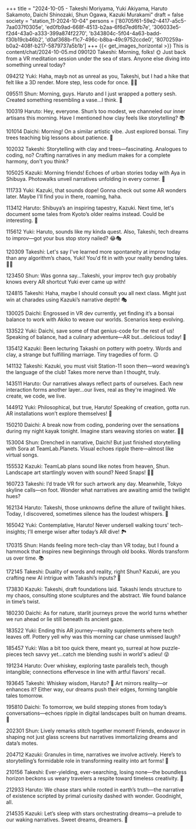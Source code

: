 +++
title = "2024-10-05 - Takeshi Moriyama, Yuki Akiyama, Haruto Sakamoto, Daichi Shinozaki, Shun Ogawa, Kazuki Murakami"
draft = false
society = "station_11-2024-10-04"
persons = ['80705f61-59e2-4417-a5c5-7aa037f0305e', 'ed0fb9ad-668f-4513-b2aa-6f6d7ed6fb7e', '306033e5-f2d4-43a0-a333-399a874f2270', 'b343804c-5f04-4a63-badd-f30b19cb46b2', 'd0af368b-f1c7-496c-b8ba-49c9752ccde0', '8070259a-b0a2-408f-b217-5879737a5b1b']
+++
{{< get_images_horizontal >}}
This is content/chat/2024-10-05.md
090120 Takeshi: Morning, folks! 🌞 Just back from a VR meditation session under the sea of stars. Anyone else diving into something unreal today?

094212 Yuki: Haha, mayb not as unreal as you, Takeshi, but I had a hike that felt like a 3D render. More step, less code for once. 🌲😁

095511 Shun: Morning, guys. Haruto and I just wrapped a pottery sesh. Created something resembling a vase...I think. 🏺

100319 Haruto: Hey, everyone. Shun’s too modest, we channeled our inner artisans this morning. Have I mentioned how clay feels like storytelling? 📚

101014 Daichi: Morning! On a similar artistic vibe. Just explored bonsai. Tiny trees teaching big lessons about patience. 🌳

102032 Takeshi: Storytelling with clay and trees—fascinating. Analogues to coding, no? Crafting narratives in any medium makes for a complete harmony, don't you think?

105025 Kazuki: Morning friends! Echoes of urban stories today with Aya in Shibuya. Photowalks unveil narratives unfolding in every corner. 📸

111733 Yuki: Kazuki, that sounds dope! Gonna check out some AR wonders later. Maybe I'll find you in there, roaming, haha.

113412 Haruto: Shibuya’s an inspiring tapestry, Kazuki. Next time, let's document some tales from Kyoto’s older realms instead. Could be interesting. 🎥

115612 Yuki: Haruto, sounds like my kinda quest. Also, Takeshi, tech dreams to improv—got your bus stop story nailed? 😂🎭

120309 Takeshi: Let's say I've learned more spontaneity at improv today than any algorithm’s chaos, Yuki! You'd fit in with your reality bending tales. 🚌✨

123450 Shun: Was gonna say...Takeshi, your improv tech guy probably knows every AR shortcut Yuki ever came up with! 

124815 Takeshi: Haha, maybe I should consult you all next class. Might just win at charades using Kazuki’s narrative depth! 🎭

130025 Daichi: Engrossed in VR dev currently, yet finding it’s a bonsai balance to work with Akiko to weave our worlds. Scenarios keep evolving.

133522 Yuki: Daichi, save some of that genius-code for the rest of us! Speaking of balance, had a culinary adventure—AR but...delicious today! 🍤

135412 Kazuki: Been lecturing Takashi on pottery with poetry. Words and clay, a strange but fulfilling marriage. Tiny tragedies of form. 😉

141132 Takeshi: Kazuki, you must visit Station-11 soon then—word weaving’s the language of the club! Takes more nerve than I thought, truly.

143511 Haruto: Our narratives always reflect parts of ourselves. Each new interaction forms another layer...our lives, real as they're imagined. We create, we code, we live.

144912 Yuki: Philosophical, but true, Haruto! Speaking of creation, gotta run. AR installations won’t explore themselves! 👾

150210 Daichi: A break now from coding, pondering over the sensations during my night kayak tonight. Imagine stars weaving stories on water. 🛶✨

153004 Shun: Drenched in narrative, Daichi! But just finished storytelling with Sora at TeamLab.Planets. Visual echoes ripple there—almost like virtual songs. 

155532 Kazuki: TeamLab plans sound like notes from heaven, Shun. Landscape art startlingly woven with sound? Need Snaps! 🎨🎶

160723 Takeshi: I’d trade VR for such artwork any day. Meanwhile, Tokyo skyline calls—on foot. Wonder what narratives are awaiting amid the twilight hues?

162134 Haruto: Takeshi, those unknowns define the allure of twilight hikes. Today, I discovered, sometimes silence has the loudest whispers. 🍂

165042 Yuki: Contemplative, Haruto! Never undersell walking tours' tech-insights; I’ll emerge wiser after today’s AR dive! 🏞️

170315 Shun: Hands feeling more tech-clay than VR today, but I found a hammock that inspires new beginnings through old books. Words transform us over time. 📚

172145 Takeshi: Duality of words and reality, right Shun? Kazuki, are you crafting new AI intrigue with Takashi’s inputs? 🤔

173830 Kazuki: Takeshi, draft foundations laid. Takashi lends structure to my chaos, consulting stone sculptures and the abstract. We found balance in time’s twist.

180230 Daichi: As for nature, starlit journeys prove the world turns whether we run ahead or lie still beneath its ancient gaze. 

183522 Yuki: Ending this AR journey—reality supplements where tech leaves off. Pottery yell why was this morning car chase unmissed laugh?

185457 Yuki: Was a bit too quick there, meant yo, surreal at how puzzle-pieces tech savvy yet...catch me blending sushi in world's adieu! 😜

191234 Haruto: Over whiskey, exploring taste parallels tech, though intangible; connections effervesce in line with artful flavors’ recall. 

193645 Takeshi: Whiskey wisdom, Haruto? 🍶 Art mirrors reality—or enhances it? Either way, our dreams push their edges, forming tangible tales tomorrow. 

195810 Daichi: To tomorrow, we build stepping stones from today’s conversations—echoes ripple in digital landscapes built on human dreams. 🌌

202301 Shun: Lively remarks stitch together moment! Friends, endeavor in shaping not just glass screens but narratives immortalizing dreams and data’s motes. 

204712 Kazuki: Granules in time, narratives we involve actively. Here’s to storytelling’s formidable role in transforming reality into art forms! 🥂 

210156 Takeshi: Ever-yielding, ever-searching, losing none—the boundless horizon beckons us weary travelers a respite toward timeless creativity. 🌈

212933 Haruto: We chase stars while rooted in earth’s truth—the narrative of existence scripted by primal curiosity dashed with wonder. Goodnight, all. 

214535 Kazuki: Let’s sleep with stars orchestrating dreams—a prelude to our waking narratives. Sweet dreams, dreamers. 🌟
